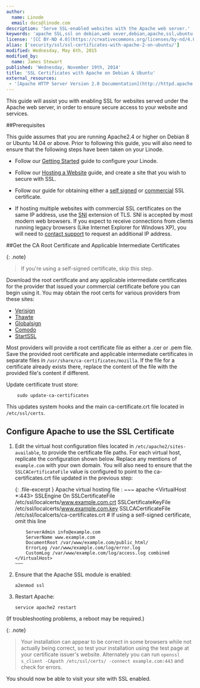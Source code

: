 ```yaml
---
author:
  name: Linode
  email: docs@linode.com
description: 'Serve SSL-enabled websites with the Apache web server.'
keywords: 'apache SSL,ssl on debian,web sever,debian,apache,ssl,ubuntu,ssl on ubuntu'
license: '[CC BY-ND 4.0](https://creativecommons.org/licenses/by-nd/4.0)'
alias: ['security/ssl/ssl-certificates-with-apache-2-on-ubuntu/']
modified: Wednesday, May 6th, 2015
modified_by:
  name: James Stewart
published: 'Wednesday, November 19th, 2014'
title: 'SSL Certificates with Apache on Debian & Ubuntu'
external_resources:
 - '[Apache HTTP Server Version 2.0 Documentation](http://httpd.apache.org/docs/2.4/)'
---
```


This guide will assist you with enabling SSL for websites served under the Apache web server, in order to ensure secure access to your website and services.

##Prerequisites

This guide assumes that you are running Apache2.4 or higher on Debian 8 or Ubuntu 14.04 or above. Prior to following this guide, you will also need to ensure that the following steps have been taken on your Linode.

-   Follow our [Getting Started](/docs/getting-started/) guide to configure your Linode.

-   Follow our [Hosting a Website](/docs/websites/hosting-a-website) guide, and create a site that you wish to secure with SSL.

-   Follow our guide for obtaining either a [self signed](/docs/security/ssl/how-to-make-a-selfsigned-ssl-certificate) or [commercial](/docs/security/ssl/obtaining-a-commercial-ssl-certificate) SSL certificate.

-   If hosting multiple websites with commercial SSL certificates on the same IP address, use the [SNI](https://wiki.apache.org/httpd/NameBasedSSLVHostsWithSNI) extension of TLS. SNI is accepted by most modern web browsers. If you expect to receive connections from clients running legacy browsers (Like Internet Explorer for Windows XP), you will need to [contact support](/docs/platform/support) to request an additional IP address.


##Get the CA Root Certificate and Applicable Intermediate Certificates

{: .note}
>
> If you're using a self-signed certificate, skip this step.

Download the root certificate and any applicable intermediate certificates for the provider that issued your commercial certificate before you can begin using it. You may obtain the root certs for various providers from these sites:

-   [Verisign](https://knowledge.verisign.com/support/ssl-certificates-support/index.html)
-   [Thawte](http://www.thawte.com/roots/index.html)
-   [Globalsign](https://support.globalsign.com/customer/portal/articles/1426602-globalsign-root-certificates)
-   [Comodo](https://support.comodo.com/index.php?_m=downloads&_a=view&parentcategoryid=1&pcid=0&nav=0)
-   [StartSSL](http://www.startssl.com/certs/)

Most providers will provide a root certificate file as either a .cer or .pem file. Save the provided root certificate and applicable intermediate certificates in separate files in `/usr/share/ca-certificates/mozilla`. If the file for a certificate already exists there, replace the content of the file with the provided file's content if different.

Update certificate trust store:

        sudo update-ca-certificates 

This updates system hooks and the main ca-certificate.crt file located in `/etc/ssl/certs`.

## Configure Apache to use the SSL Certificate

1.  Edit the virtual host configuration files located in `/etc/apache2/sites-available`, to provide the certificate file paths. For each virtual host, replicate the configuration shown below. Replace any mentions of `example.com` with your own domain. You will also need to ensure that the `SSLCACertificateFile` value is configured to point to the ca-certificates.crt file updated in the previous step:

    {: .file-excerpt }
    Apache virtual hosting file
    :   ~~~ apache
        <VirtualHost *:443>
            SSLEngine On
            SSLCertificateFile /etc/ssl/localcerts/www.example.com.crt
            SSLCertificateKeyFile /etc/ssl/localcerts/www.example.com.key
            SSLCACertificateFile /etc/ssl/localcerts/ca-certificates.crt  # If using a self-signed certificate, omit this line

            ServerAdmin info@example.com
            ServerName www.example.com
            DocumentRoot /var/www/example.com/public_html/
            ErrorLog /var/www/example.com/log/error.log
            CustomLog /var/www/example.com/log/access.log combined
        </VirtualHost>
        ~~~

2.  Ensure that the Apache SSL module is enabled:

        a2enmod ssl

3.  Restart Apache:

        service apache2 restart

(If troubleshooting problems, a reboot may be required.)
  
  {: .note}
>
> Your installation can appear to be correct in some browsers while not actually being correct, so test your installation using the test page at your certificate issuer's website. Alternately you can run `openssl s_client -CApath /etc/ssl/certs/ -connect example.com:443` and check for errors.

You should now be able to visit your site with SSL enabled.
